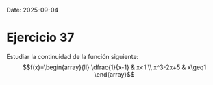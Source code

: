 Date: 2025-09-04

# Ejercicio 37


Estudiar la continuidad de la función siguiente:
$$f(x)=\begin{array}{ll}
\dfrac{1}{x-1} & x<1 \\
x^3-2x+5 & x\geq1
\end{array}$$